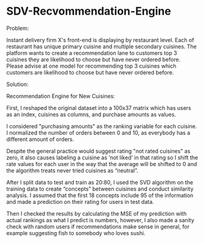 # SDV-Recvommendation-Engine

Problem:

Instant delivery firm X's front-end is displaying by restaurant level. 
Each of restaurant has unique primary cuisine and multiple secondary cuisines. 
The platform wants to create a recommendation lane to customers top 3 cuisines they are likelihood to choose but have never ordered before. 
Please advise at one model for recommending top 3 cuisines which customers are likelihood to choose but have never ordered before. 

Solution:

Recommendation Engine for New Cuisines:	 
  	 
First, I reshaped the original dataset into a 100x37 matrix which has users as an index, cuisines as columns, and purchase amounts as values. 	 
  	 
I considered "purchasing amounts" as the ranking variable for each cuisine. 
I normalized the number of orders between 0 and 10, as everybody has a different amount of orders.	 
  	 
Despite the general practice would suggest rating "not rated cuisines" as zero, 
it also causes labeling a cuisine as ‘not liked’ in that rating 
so I shift the rate values for each user in the way that the average will be shifted to 0 and the algorithm treats never tried cuisines as “neutral”.	 
  	 
After I split data to test and train as 20:80, 
I used the SVD algorithm on the training data to create “concepts” between cuisines and conduct similarity analysis. 
I assumed that the first 18 concepts include 95 of the information and made a prediction on their rating for users in test data.	 
  	 
Then I checked the results by calculating the MSE of my prediction with actual rankings as what I predict is numbers, 
however, I also made a sanity check with random users if recommendations make sense in general, 
for example suggesting fish to somebody who loves sushi.

